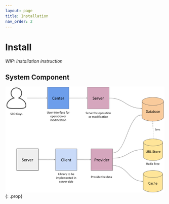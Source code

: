 ```yaml
---
layout: page
title: Installation
nav_order: 2
---
```


# Install

_WIP: Installation instruction_

## System Component

![System Component](assets/images/system-component.png)
{: .prop}